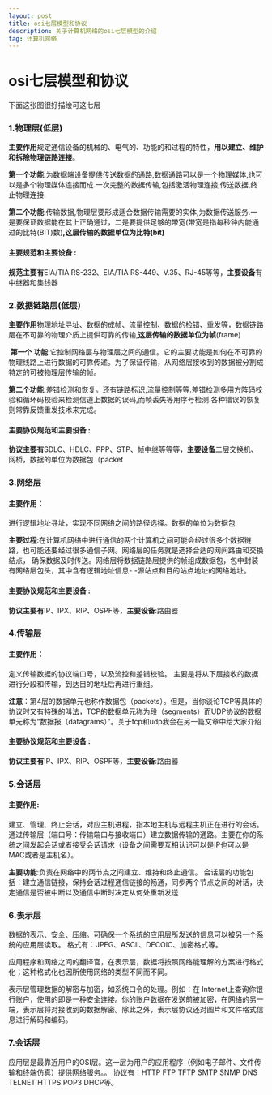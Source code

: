 ```yaml
---
layout: post
title: osi七层模型和协议
description: 关于计算机网络的osi七层模型的介绍
tag: 计算机网络
---
```


# osi七层模型和协议

下面这张图很好描绘可这七层

### 1.物理层(低层)

**主要作用**规定通信设备的机械的、电气的、功能的和过程的特性，**用以建立、维护和拆除物理链路连接**。

​       **第一个功能**:为数据端设备提供传送数据的通路,数据通路可以是一个物理媒体,也可以是多个物理媒体连接而成.一次完整的数据传输,包括激活物理连接,传送数据,终止物理连接.

​       **第二个功能**:传输数据,物理层要形成适合数据传输需要的实体,为数据传送服务.一是要保证数据能在其上正确通过，二是要提供足够的带宽(带宽是指每秒钟内能通过的比特(BIT)数)**,这层传输的数据单位为比特(bit)**

#### 主要规范和主要设备 :

**规范主要有**EIA/TIA RS-232、EIA/TIA RS-449、V.35、RJ-45等等，**主要设备**有中继器和集线器

### 2.数据链路层(低层)

**主要作用**物理地址寻址、数据的成帧、流量控制、数据的检错、重发等，数据链路层在不可靠的物理介质上提供可靠的传输,**这层传输的数据单位为帧**(frame)

​      **第一个** **功能**:它控制网络层与物理层之间的通信。它的主要功能是如何在不可靠的物理线路上进行数据的可靠传递。为了保证传输，从网络层接收到的数据被分割成特定的可被物理层传输的帧。

**第二个功能**:差错检测和恢复。还有链路标识,流量控制等等.差错检测多用方阵码校验和循环码校验来检测信道上数据的误码,而帧丢失等用序号检测.各种错误的恢复则常靠反馈重发技术来完成。

#### 主要协议规范和主要设备 :

**协议主要有**SDLC、HDLC、PPP、STP、帧中继等等等，**主要设备**二层交换机、网桥，数据的单位为数据包（packet

### 3.网络层

#### 主要作用：

进行逻辑地址寻址，实现不同网络之间的路径选择。数据的单位为数据包

**主要过程**:在计算机网络中进行通信的两个计算机之间可能会经过很多个数据链路，也可能还要经过很多通信子网。网络层的任务就是选择合适的网间路由和交换结点， 确保数据及时传送。网络层将数据链路层提供的帧组成数据包，包中封装有网络层包头，其中含有逻辑地址信息- -源站点和目的站点地址的网络地址。 

#### 主要协议规范和主要设备 :

**协议主要有**IP、IPX、RIP、OSPF等，**主要设备**:路由器

### 4.传输层

#### 主要作用：

定义传输数据的协议端口号，以及流控和差错校验。  主要是将从下层接收的数据进行分段和传输，到达目的地址后再进行重组。

**注意**：第4层的数据单元也称作数据包（packets）。但是，当你谈论TCP等具体的协议时又有特殊的叫法，TCP的数据单元称为段（segments）而UDP协议的数据单元称为“数据报（datagrams）”。关于tcp和udp我会在另一篇文章中给大家介绍

#### 主要协议规范和主要设备 :

**协议主要有**IP、IPX、RIP、OSPF等，**主要设备**:路由器

### 5.会话层

#### 主要作用:

建立、管理、终止会话，对应主机进程，指本地主机与远程主机正在进行的会话。 
通过传输层（端口号：传输端口与接收端口）建立数据传输的通路。主要在你的系统之间发起会话或者接受会话请求（设备之间需要互相认识可以是IP也可以是MAC或者是主机名）。

**主要功能**:负责在网络中的两节点之间建立、维持和终止通信。 会话层的功能包括：建立通信链接，保持会话过程通信链接的畅通，同步两个节点之间的对话，决定通信是否被中断以及通信中断时决定从何处重新发送

### 6.表示层

数据的表示、安全、压缩。可确保一个系统的应用层所发送的信息可以被另一个系统的应用层读取。 
 格式有：JPEG、ASCll、DECOIC、加密格式等。

应用程序和网络之间的翻译官，在表示层，数据将按照网络能理解的方案进行格式化；这种格式化也因所使用网络的类型不同而不同。 　

表示层管理数据的解密与加密，如系统口令的处理。例如：在 Internet上查询你银行账户，使用的即是一种安全连接。你的账户数据在发送前被加密，在网络的另一端，表示层将对接收到的数据解密。除此之外，表示层协议还对图片和文件格式信息进行解码和编码。

### 7.会话层

应用层是最靠近用户的OSI层。这一层为用户的应用程序（例如电子邮件、文件传输和终端仿真）提供网络服务。。 
协议有：HTTP FTP TFTP SMTP SNMP DNS TELNET HTTPS POP3 DHCP等。